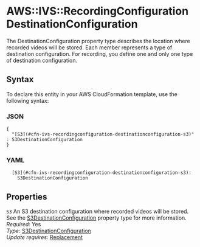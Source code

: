 # AWS::IVS::RecordingConfiguration DestinationConfiguration<a name="aws-properties-ivs-recordingconfiguration-destinationconfiguration"></a>

The DestinationConfiguration property type describes the location where recorded videos will be stored\. Each member represents a type of destination configuration\. For recording, you define one and only one type of destination configuration\.

## Syntax<a name="aws-properties-ivs-recordingconfiguration-destinationconfiguration-syntax"></a>

To declare this entity in your AWS CloudFormation template, use the following syntax:

### JSON<a name="aws-properties-ivs-recordingconfiguration-destinationconfiguration-syntax.json"></a>

```
{
  "[S3](#cfn-ivs-recordingconfiguration-destinationconfiguration-s3)" : S3DestinationConfiguration
}
```

### YAML<a name="aws-properties-ivs-recordingconfiguration-destinationconfiguration-syntax.yaml"></a>

```
  [S3](#cfn-ivs-recordingconfiguration-destinationconfiguration-s3): 
    S3DestinationConfiguration
```

## Properties<a name="aws-properties-ivs-recordingconfiguration-destinationconfiguration-properties"></a>

`S3`  <a name="cfn-ivs-recordingconfiguration-destinationconfiguration-s3"></a>
An S3 destination configuration where recorded videos will be stored\. See the [S3DestinationConfiguration](https://docs.aws.amazon.com/AWSCloudFormation/latest/UserGuide/aws-properties-ivs-recordingconfiguration-s3destinationconfiguration.html) property type for more information\.  
*Required*: Yes  
*Type*: [S3DestinationConfiguration](aws-properties-ivs-recordingconfiguration-s3destinationconfiguration.md)  
*Update requires*: [Replacement](https://docs.aws.amazon.com/AWSCloudFormation/latest/UserGuide/using-cfn-updating-stacks-update-behaviors.html#update-replacement)